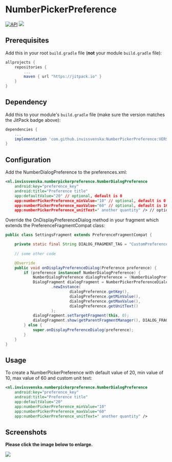 # NumberPickerPreference
[![API](https://img.shields.io/badge/API-16%2B-brightgreen.svg?style=flat)](https://android-arsenal.com/api?level=16) [![](https://jitpack.io/v/invissvenska/NumberPickerPreference.svg)](https://jitpack.io/#invissvenska/NumberPickerPreference)  

## Prerequisites

Add this in your root `build.gradle` file (**not** your module `build.gradle` file):

```gradle
allprojects {
    repositories {
        ...
        maven { url "https://jitpack.io" }
    }
}
```

## Dependency

Add this to your module's `build.gradle` file (make sure the version matches the JitPack badge above):

```gradle
dependencies {
    ...
    implementation 'com.github.invissvenska:NumberPickerPreference:VERSION'
}
```

## Configuration

Add the NumberDialogPreference to the preferences.xml:

```xml
<nl.invissvenska.numberpickerpreference.NumberDialogPreference
    android:key="preference_key"
    android:title="Preference title"
    app:defaultValue="20" // optional, default is 0
    app:numberPickerPreference_minValue="10" // optional, default is 0
    app:numberPickerPreference_maxValue="60" // optional, default is 100
    app:numberPickerPreference_unitText=" another quantity" /> // optional, default is ""
```

Override the OnDisplayPreferenceDialog method in your fragment which extends the PreferenceFragmentCompat class:
```java
public class SettingsFragment extends PreferenceFragmentCompat {

    private static final String DIALOG_FRAGMENT_TAG = "CustomPreferenceDialog";
    
    // some other code

    @Override
    public void onDisplayPreferenceDialog(Preference preference) {
        if (preference instanceof NumberDialogPreference) {
            NumberDialogPreference dialogPreference = (NumberDialogPreference) preference;
            DialogFragment dialogFragment = NumberPickerPreferenceDialogFragment
                    .newInstance(
                            dialogPreference.getKey(),
                            dialogPreference.getMinValue(),
                            dialogPreference.getMaxValue(),
                            dialogPreference.getUnitText()
                    );
            dialogFragment.setTargetFragment(this, 0);
            dialogFragment.show(getParentFragmentManager(), DIALOG_FRAGMENT_TAG);
        } else {
            super.onDisplayPreferenceDialog(preference);
        }
    }
}
```

## Usage

To create a NumberPickerPreference with default value of 20, min value of 10, max value of 60 and custom unit text:
```xml
<nl.invissvenska.numberpickerpreference.NumberDialogPreference
    android:key="preference_key"
    android:title="Preference title"
    app:defaultValue="20"
    app:numberPickerPreference_minValue="10"
    app:numberPickerPreference_maxValue="60"
    app:numberPickerPreference_unitText=" another quantity" />
```

## Screenshots

**Please click the image below to enlarge.**

<img src="https://raw.githubusercontent.com/invissvenska/NumberPickerPreference/master/media/collage.png">